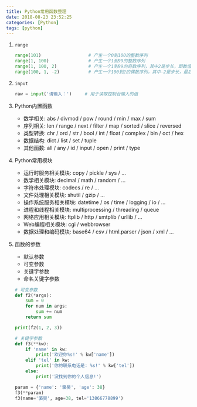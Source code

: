 ```yaml
---
title: Python常用函数整理
date: 2018-08-23 23:52:25
categories: [Python]
tags: [python]
---
```


1. ``range``
    ```python
    range(101)                  # 产生一个0到100的整数序列
    range(1, 100)               # 产生一个1到99的整数序列
    range(1, 100, 2)            # 产生一个1到99的奇数序列，其中2是步长，即数值序列的增量
    range(100, 1, -2)           # 产生一个100到2的偶数序列，其中-2是步长，最后一个序列值是2
    ```

<!--more-->

2. ``input``
    ```python
    raw = input('请输入：')     # 用于读取控制台输入的值
    ```

3. Python内置函数
    - 数学相关: abs / divmod / pow / round / min / max / sum
    - 序列相关: len / range / next / filter / map / sorted / slice / reversed
    - 类型转换: chr / ord / str / bool / int / float / complex / bin / oct / hex
    - 数据结构: dict / list / set / tuple
    - 其他函数: all / any / id / input / open / print / type

4. Python常用模块
    - 运行时服务相关模块: copy / pickle / sys / ...
    - 数学相关模块: decimal / math / random / ...
    - 字符串处理模块: codecs / re / ...
    - 文件处理相关模块: shutil / gzip / ...
    - 操作系统服务相关模块: datetime / os / time / logging / io / ...
    - 进程和线程相关模块: multiprocessing / threading / queue
    - 网络应用相关模块: ftplib / http / smtplib / urllib / ...
    - Web编程相关模块: cgi / webbrowser
    - 数据处理和编码模块: base64 / csv / html.parser / json / xml / ...

5. 函数的参数
    - 默认参数
    - 可变参数
    - 关键字参数
    - 命名关键字参数
    ```python
    # 可变参数
    def f2(*args):
        sum = 0
        for num in args:
            sum += num
        return sum

    print(f2(1, 2, 3))
    ```
    ```python
    # 关键字参数
    def f3(**kw):
        if 'name' in kw:
            print('欢迎你%s!' % kw['name'])
        elif 'tel' in kw:
            print('你的联系电话是: %s!' % kw['tel'])
        else:
            print('没找到你的个人信息!')

    param = {'name': '骆昊', 'age': 38}
    f3(**param)
    f3(name='骆昊', age=38, tel='13866778899')
    ```
